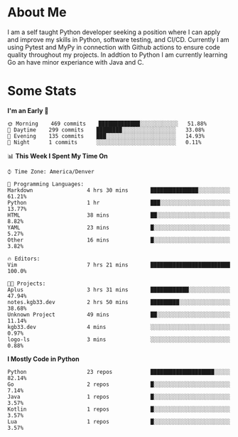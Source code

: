 # About Me
  I am a self taught Python developer seeking a position where I can apply and improve my skills in Python, software testing, and CI/CD. Currently I am using Pytest and MyPy in connection with Github actions to ensure code quality throughout my projects. In addtion to Python I am currently learning Go an have minor experiance with Java and C.
  
 # Some Stats
  
<!--START_SECTION:waka-->
**I'm an Early 🐤** 

```text
🌞 Morning    469 commits    █████████████░░░░░░░░░░░░   51.88% 
🌆 Daytime    299 commits    ████████░░░░░░░░░░░░░░░░░   33.08% 
🌃 Evening    135 commits    ███░░░░░░░░░░░░░░░░░░░░░░   14.93% 
🌙 Night      1 commits      ░░░░░░░░░░░░░░░░░░░░░░░░░   0.11%

```


📊 **This Week I Spent My Time On** 

```text
⌚︎ Time Zone: America/Denver

💬 Programming Languages: 
Markdown                 4 hrs 30 mins       ███████████████░░░░░░░░░░   61.21% 
Python                   1 hr                ███░░░░░░░░░░░░░░░░░░░░░░   13.77% 
HTML                     38 mins             ██░░░░░░░░░░░░░░░░░░░░░░░   8.82% 
YAML                     23 mins             █░░░░░░░░░░░░░░░░░░░░░░░░   5.27% 
Other                    16 mins             █░░░░░░░░░░░░░░░░░░░░░░░░   3.82%

🔥 Editors: 
Vim                      7 hrs 21 mins       █████████████████████████   100.0%

🐱‍💻 Projects: 
Aplus                    3 hrs 31 mins       ████████████░░░░░░░░░░░░░   47.94% 
notes.kgb33.dev          2 hrs 50 mins       █████████░░░░░░░░░░░░░░░░   38.68% 
Unknown Project          49 mins             ██░░░░░░░░░░░░░░░░░░░░░░░   11.14% 
kgb33.dev                4 mins              ░░░░░░░░░░░░░░░░░░░░░░░░░   0.97% 
logo-ls                  3 mins              ░░░░░░░░░░░░░░░░░░░░░░░░░   0.88%

```

**I Mostly Code in Python** 

```text
Python                   23 repos            ████████████████████░░░░░   82.14% 
Go                       2 repos             █░░░░░░░░░░░░░░░░░░░░░░░░   7.14% 
Java                     1 repos             █░░░░░░░░░░░░░░░░░░░░░░░░   3.57% 
Kotlin                   1 repos             █░░░░░░░░░░░░░░░░░░░░░░░░   3.57% 
Lua                      1 repos             █░░░░░░░░░░░░░░░░░░░░░░░░   3.57%

```



<!--END_SECTION:waka-->
